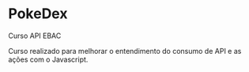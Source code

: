 # PokeDex
Curso API EBAC 

Curso realizado para melhorar o entendimento do consumo de API e as ações com o Javascript. 
